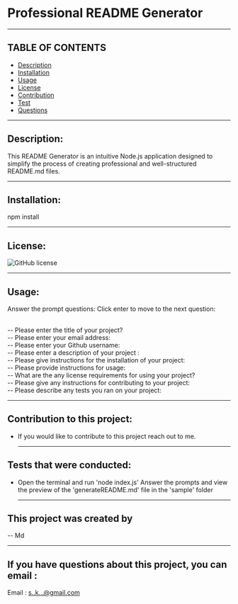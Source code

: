 # Professional README Generator

<hr>

## TABLE OF CONTENTS

- [Description](#description)
- [Installation](#installation)
- [Usage](#usage)
- [License](#license)
- [Contribution](#contributions)
- [Test](#test)
- [Questions](#questions)

<hr>

## Description:

This README Generator is an intuitive Node.js application designed to simplify the process of creating professional and well-structured README.md files.

<hr>

## Installation:

npm install

<hr>

## License:

![GitHub license](https://img.shields.io/badge/license-MIT-blue.svg)

<hr>

## Usage:

Answer the prompt questions: Click enter to move to the next question:

<br>
-- Please enter the title of your project? <br>
-- Please enter your email address: <br>
-- Please enter your Github username: <br>
-- Please enter a description of your project : <br>
-- Please give instructions for the installation of your project: <br>
-- Please provide instructions for usage: <br>
-- What are the any license requirements for using your project? <br>
-- Please give any instructions for contributing to your project: <br>
-- Please describe any tests you ran on your project:

<hr>

## Contribution to this project:

- If you would like to contribute to this project reach out to me.

  <hr>

## Tests that were conducted:

- Open the terminal and run 'node index.js' Answer the prompts and view the preview of the 'generateREADME.md' file in the 'sample' folder

  <hr>

## This project was created by

-- Md

<hr>

## If you have questions about this project, you can email :

Email : s..k...@gmail.com
